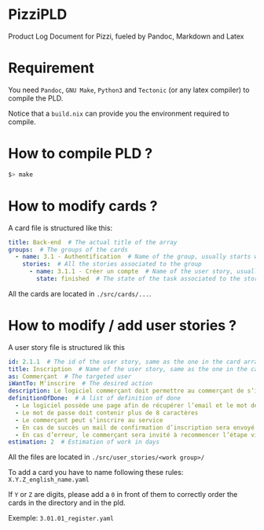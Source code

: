 # PizziPLD
Product Log Document for Pizzi, fueled by Pandoc, Markdown and Latex

# Requirement
You need `Pandoc`, `GNU Make`, `Python3` and `Tectonic` (or any latex compiler) to compile the PLD.

Notice that a `build.nix` can provide you the environment required to compile.

# How to compile PLD ?

```sh
$> make 
```

# How to modify cards ?

A card file is structured like this:

```yaml
title: Back-end  # The actual title of the array
groups:  # The groups of the cards 
  - name: 3.1 - Authentification  # Name of the group, usually starts with a `X.Y` id
    stories:  # All the stories associated to the group
      - name: 3.1.1 - Créer un compte  # Name of the user story, usually starts with a `X.Y.Z` id
        state: finished  # The state of the task associated to the story `unstarted`, `progressing`, `finished`, `delayed`, `abandoned`
```

All the cards are located in `./src/cards/...`.


# How to modify / add user stories ?

A user story file is structured lik this

```yaml
id: 2.1.1  # The id of the user story, same as the one in the card array
title: Inscription  # Name of the user story, same as the one in the card array
as: Commerçant  # The targeted user
iWantTo: M'inscrire  # The desired action
description: Le logiciel commerçant doit permettre au commerçant de s’inscrire de sorte à ce qu’il puisse utiliser toutes les fonctionnalités du logiciel par la suite  # Action description
definitionOfDone:  # A list of definition of done
  - Le logiciel possède une page afin de récupérer l’email et le mot de passe que le commerçant aura entré
  - Le mot de passe doit contenir plus de 8 caractères
  - Le commerçant peut s’inscrire au service
  - En cas de succès un mail de confirmation d’inscription sera envoyé
  - En cas d’erreur, le commerçant sera invité à recommencer l’étape via un message
estimation: 2  # Estimation of work in days
```

All the files are located in `./src/user_stories/<work group>/`

To add a card you have to name following these rules:
`X.Y.Z_english_name.yaml`

If `Y` or `Z` are digits, please add a `0` in front of them to correctly order the cards in the directory and in the pld.

Exemple: `3.01.01_register.yaml`

